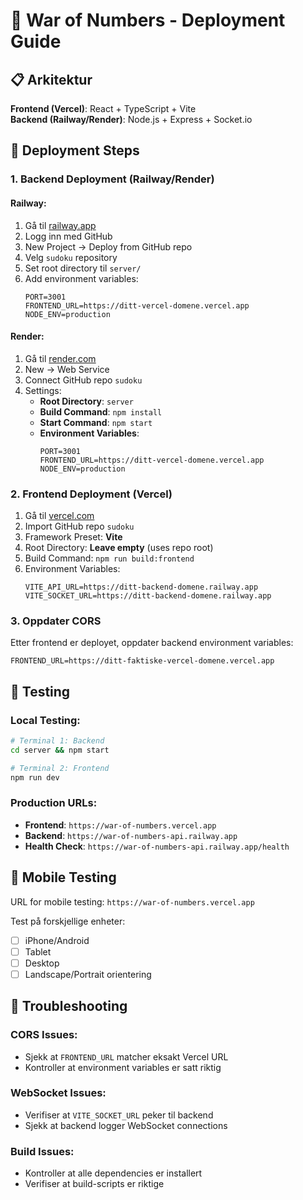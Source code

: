 # 🚀 War of Numbers - Deployment Guide

## 📋 Arkitektur

**Frontend (Vercel)**: React + TypeScript + Vite  
**Backend (Railway/Render)**: Node.js + Express + Socket.io

## 🎯 Deployment Steps

### 1. Backend Deployment (Railway/Render)

#### Railway:
1. Gå til [railway.app](https://railway.app)
2. Logg inn med GitHub
3. New Project → Deploy from GitHub repo
4. Velg `sudoku` repository
5. Set root directory til `server/`
6. Add environment variables:
   ```
   PORT=3001
   FRONTEND_URL=https://ditt-vercel-domene.vercel.app
   NODE_ENV=production
   ```

#### Render:
1. Gå til [render.com](https://render.com)
2. New → Web Service
3. Connect GitHub repo `sudoku`
4. Settings:
   - **Root Directory**: `server`
   - **Build Command**: `npm install`
   - **Start Command**: `npm start`
   - **Environment Variables**:
     ```
     PORT=3001
     FRONTEND_URL=https://ditt-vercel-domene.vercel.app
     NODE_ENV=production
     ```

### 2. Frontend Deployment (Vercel)

1. Gå til [vercel.com](https://vercel.com)
2. Import GitHub repo `sudoku`
3. Framework Preset: **Vite**
4. Root Directory: **Leave empty** (uses repo root)
5. Build Command: `npm run build:frontend`
6. Environment Variables:
   ```
   VITE_API_URL=https://ditt-backend-domene.railway.app
   VITE_SOCKET_URL=https://ditt-backend-domene.railway.app
   ```

### 3. Oppdater CORS

Etter frontend er deployet, oppdater backend environment variables:
```
FRONTEND_URL=https://ditt-faktiske-vercel-domene.vercel.app
```

## 🧪 Testing

### Local Testing:
```bash
# Terminal 1: Backend
cd server && npm start

# Terminal 2: Frontend
npm run dev
```

### Production URLs:
- **Frontend**: `https://war-of-numbers.vercel.app`
- **Backend**: `https://war-of-numbers-api.railway.app`
- **Health Check**: `https://war-of-numbers-api.railway.app/health`

## 📱 Mobile Testing

URL for mobile testing: `https://war-of-numbers.vercel.app`

Test på forskjellige enheter:
- [ ] iPhone/Android
- [ ] Tablet
- [ ] Desktop
- [ ] Landscape/Portrait orientering

## 🔧 Troubleshooting

### CORS Issues:
- Sjekk at `FRONTEND_URL` matcher eksakt Vercel URL
- Kontroller at environment variables er satt riktig

### WebSocket Issues:
- Verifiser at `VITE_SOCKET_URL` peker til backend
- Sjekk at backend logger WebSocket connections

### Build Issues:
- Kontroller at alle dependencies er installert
- Verifiser at build-scripts er riktige 